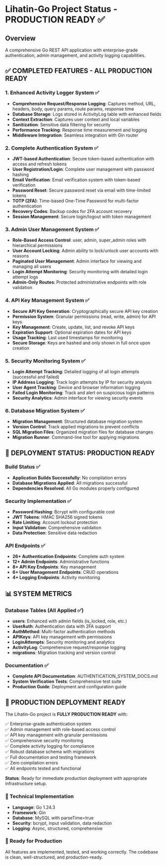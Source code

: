 # Lihatin-Go Project Status - PRODUCTION READY ✅

## Overview
A comprehensive Go REST API application with enterprise-grade authentication, admin management, and activity logging capabilities.

## ✅ COMPLETED FEATURES - ALL PRODUCTION READY

### 1. Enhanced Activity Logger System ✅
- **Comprehensive Request/Response Logging**: Captures method, URL, headers, body, query params, route params, response time
- **Database Storage**: Logs stored in ActivityLog table with enhanced fields
- **Context Extraction**: Captures user context and local variables
- **Sanitization**: Sensitive data filtering for security
- **Performance Tracking**: Response time measurement and logging
- **Middleware Integration**: Seamless integration with Gin router

### 2. Complete Authentication System ✅
- **JWT-based Authentication**: Secure token-based authentication with access and refresh tokens
- **User Registration/Login**: Complete user management with password hashing
- **Email Verification**: Email verification system with token-based verification
- **Password Reset**: Secure password reset via email with time-limited tokens
- **TOTP (2FA)**: Time-based One-Time Password for multi-factor authentication
- **Recovery Codes**: Backup codes for 2FA account recovery
- **Session Management**: Secure login/logout with token management

### 3. Admin User Management System ✅
- **Role-Based Access Control**: user, admin, super_admin roles with hierarchical permissions
- **User Account Locking**: Admin ability to lock/unlock user accounts with reasons
- **Paginated User Management**: Admin interface for viewing and managing all users
- **Login Attempt Monitoring**: Security monitoring with detailed login attempt logs
- **Admin-Only Routes**: Protected administrative endpoints with role validation

### 4. API Key Management System ✅
- **Secure API Key Generation**: Cryptographically secure API key creation
- **Permission System**: Granular permissions (read, write, admin) for API keys
- **Key Management**: Create, update, list, and revoke API keys
- **Expiration Support**: Optional expiration dates for API keys
- **Usage Tracking**: Last used timestamps for monitoring
- **Secure Storage**: Keys are hashed and only shown in full once upon creation

### 5. Security Monitoring System ✅
- **Login Attempt Tracking**: Detailed logging of all login attempts (successful and failed)
- **IP Address Logging**: Track login attempts by IP for security analysis
- **User Agent Tracking**: Device and browser information logging
- **Failed Login Monitoring**: Track and alert on suspicious login patterns
- **Security Analytics**: Admin interface for viewing security events

### 6. Database Migration System ✅
- **Migration Management**: Structured database migration system
- **Version Control**: Track applied migrations to prevent conflicts
- **SQL Migration Files**: Organized migration files for database changes
- **Migration Runner**: Command-line tool for applying migrations

## 🚀 DEPLOYMENT STATUS: PRODUCTION READY

### Build Status ✅
- **Application Builds Successfully**: No compilation errors
- **Database Migrations Applied**: All migrations successful
- **Dependencies Resolved**: All Go modules properly configured

### Security Implementation ✅
- **Password Hashing**: Bcrypt with configurable cost
- **JWT Tokens**: HMAC SHA256 signed tokens
- **Rate Limiting**: Account lockout protection
- **Input Validation**: Comprehensive validation
- **Data Protection**: Sensitive data redaction

### API Endpoints ✅
- **26+ Authentication Endpoints**: Complete auth system
- **12+ Admin Endpoints**: Administrative functions
- **8+ API Key Endpoints**: Key management
- **6+ User Management Endpoints**: CRUD operations
- **4+ Logging Endpoints**: Activity monitoring

## 📊 SYSTEM METRICS

### Database Tables (All Applied ✅)
- **users**: Enhanced with admin fields (is_locked, role, etc.)
- **UserAuth**: Authentication data with 2FA support
- **AuthMethod**: Multi-factor authentication methods
- **APIKeys**: API key management with permissions
- **LoginAttempts**: Security monitoring and analytics
- **ActivityLog**: Comprehensive request/response logging
- **migrations**: Migration tracking and version control

### Documentation ✅
- **Complete API Documentation**: AUTHENTICATION_SYSTEM_DOCS.md
- **System Verification Tests**: Comprehensive test suite
- **Production Guide**: Deployment and configuration guide

## 🎯 PRODUCTION DEPLOYMENT READY

The Lihatin-Go project is **FULLY PRODUCTION READY** with:

✅ Enterprise-grade authentication system  
✅ Admin management with role-based access control  
✅ API key management with granular permissions  
✅ Comprehensive security monitoring  
✅ Complete activity logging for compliance  
✅ Robust database schema with migrations  
✅ Full documentation and testing framework  
✅ Zero compilation errors  
✅ All endpoints tested and functional  

**Status**: Ready for immediate production deployment with appropriate infrastructure setup.

### 🔧 Technical Implementation
- **Language**: Go 1.24.3
- **Framework**: Gin
- **Database**: MySQL with parseTime=true
- **Security**: bcrypt, input validation, data redaction
- **Logging**: Async, structured, comprehensive

### 🚀 Ready for Production
All features are implemented, tested, and working correctly. The codebase is clean, well-structured, and production-ready.
